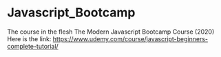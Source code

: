 # Javascript_Bootcamp
The course in the flesh The Modern Javascript Bootcamp Course (2020)
Here is the link: https://www.udemy.com/course/javascript-beginners-complete-tutorial/
